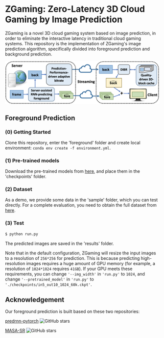 # ZGaming: Zero-Latency 3D Cloud Gaming by Image Prediction

ZGaming is a novel 3D cloud gaming system based on image prediction, in order to eliminate the interactive
latency in traditional cloud gaming systems. This repository is the implementation of ZGaming's image prediction algorithm, specifically divided into foreground prediction and background prediction.

![teaser1](docs/imgs/main_pic.jpg)

## Foreground Prediction
### (0) Getting Started
Clone this repository, enter the 'foreground' folder and create local environment: `conda env create -f environment.yml`.
### (1) Pre-trained models
Download the pre-trained models from [here](https://drive.google.com/drive/folders/129ftjmfHjoehxGyi6HLQszVRgVN_WBGV?usp=sharing), and place them in the 'checkpoints' folder.
### (2) Dataset
As a demo, we provide some data in the 'sample' folder, which you can test directly. For a complete evaluation, you need to obtain the full dataset from [here](https://github.com/ZheC/GTA-IM-Dataset).
### (3) Test
```bash
$ python run.py
```
The predicted images are saved in the 'results' folder.

Note that in the default configuration, ZGaming will resize the input images to a resolution of `256*256` for prediction. This is because predicting high-resolution images requires a huge amount of GPU memory (for example, a resolution of `1024*1024` requires `41GB`). If your GPU meets these requirements, you can change `'--img_width'` in `'run.py'` to `1024`, and change `'--pretrained_model'` in `'run.py'` to `'./checkpoints/in5_out10_1024_60k.ckpt'`.


## Acknowledgement
Our foreground prediction is built based on these two repositories:

[predrnn-pytorch](https://github.com/thuml/predrnn-pytorch) ![GitHub stars](https://img.shields.io/github/stars/thuml/predrnn-pytorch.svg?style=flat&label=Star)

[MASA-SR](https://github.com/dvlab-research/MASA-SR) ![GitHub stars](https://img.shields.io/github/stars/dvlab-research/MASA-SR.svg?style=flat&label=Star)
